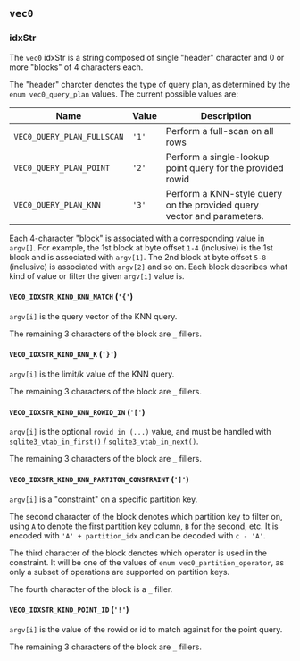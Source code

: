 ## `vec0`

### idxStr

The `vec0` idxStr is a string composed of single "header" character and 0 or
more "blocks" of 4 characters each.

The "header" charcter denotes the type of query plan, as determined by the
`enum vec0_query_plan` values. The current possible values are:

| Name                       | Value | Description                                                            |
| -------------------------- | ----- | ---------------------------------------------------------------------- |
| `VEC0_QUERY_PLAN_FULLSCAN` | `'1'` | Perform a full-scan on all rows                                        |
| `VEC0_QUERY_PLAN_POINT`    | `'2'` | Perform a single-lookup point query for the provided rowid             |
| `VEC0_QUERY_PLAN_KNN`      | `'3'` | Perform a KNN-style query on the provided query vector and parameters. |

Each 4-character "block" is associated with a corresponding value in `argv[]`. For example, the 1st block at byte offset `1-4` (inclusive) is the 1st block and is associated with `argv[1]`. The 2nd block at byte offset `5-8` (inclusive) is associated with `argv[2]` and so on. Each block describes what kind of value or filter the given `argv[i]` value is.


#### `VEC0_IDXSTR_KIND_KNN_MATCH` (`'{'`)

`argv[i]` is the query vector of the KNN query.

The remaining 3 characters of the block are `_` fillers.

#### `VEC0_IDXSTR_KIND_KNN_K` (`'}'`)

`argv[i]` is the limit/k value of the KNN query.

The remaining 3 characters of the block are `_` fillers.

#### `VEC0_IDXSTR_KIND_KNN_ROWID_IN` (`'['`)

`argv[i]` is the optional `rowid in (...)` value, and must be handled with [`sqlite3_vtab_in_first()` /
`sqlite3_vtab_in_next()`](https://www.sqlite.org/c3ref/vtab_in_first.html).

The remaining 3 characters of the block are `_` fillers.

#### `VEC0_IDXSTR_KIND_KNN_PARTITON_CONSTRAINT` (`']'`)

`argv[i]` is a "constraint" on a specific partition key.

The second character of the block denotes which partition key to filter on, using `A` to denote the first partition key column, `B` for the second, etc. It is encoded with `'A' + partition_idx` and can be decoded with `c - 'A'`.

The third character of the block denotes which operator is used in the constraint. It will be one of the values of `enum vec0_partition_operator`, as only a subset of operations are supported on partition keys.

The fourth character of the block is a `_` filler.


#### `VEC0_IDXSTR_KIND_POINT_ID` (`'!'`)

`argv[i]` is the value of the rowid or id to match against for the point query.

The remaining 3 characters of the block are `_` fillers.
